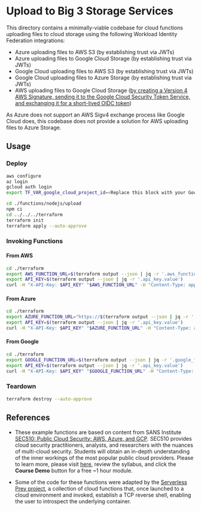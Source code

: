 # Upload to Big 3 Storage Services

This directory contains a minimally-viable codebase for cloud functions uploading files to cloud storage using the following Workload Identity Federation integrations:

- Azure uploading files to AWS S3 (by establishing trust via JWTs)
- Azure uploading files to Google Cloud Storage (by establishing trust via JWTs)
- Google Cloud uploading files to AWS S3 (by establishing trust via JWTs)
- Google Cloud uploading files to Azure Storage (by establishing trust via JWTs)
- AWS uploading files to Google Cloud Storage ([by creating a Version 4 AWS Signature, sending it to the Google Cloud Security Token Service, and exchanging it for a short-lived OIDC token](https://cloud.google.com/iam/docs/workload-identity-federation-with-other-clouds#rest))

As Azure does not support an AWS Sigv4 exchange process like Google Cloud does, this codebase does not provide a solution for AWS uploading files to Azure Storage.

## Usage

### Deploy

```bash
aws configure
az login
gcloud auth login
export TF_VAR_google_cloud_project_id=<Replace this block with your Google Cloud Project ID>

cd ./functions/nodejs/upload
npm ci
cd ../../../terraform
terraform init
terraform apply --auto-approve
```

### Invoking Functions

#### From AWS

```bash
cd ./terraform
export AWS_FUNCTION_URL=$(terraform output --json | jq -r '.aws_function_url.value')
export API_KEY=$(terraform output --json | jq -r '.api_key.value')
curl -H "X-API-Key: $API_KEY" "$AWS_FUNCTION_URL" -H "Content-Type: application/json" -d '{"filename": "test", "content": "test"}'
```

#### From Azure

```bash
cd ./terraform
export AZURE_FUNCTION_URL="https://$(terraform output --json | jq -r '.azure_function_host.value')/api/upload"
export API_KEY=$(terraform output --json | jq -r '.api_key.value')
curl -H "X-API-Key: $API_KEY" "$AZURE_FUNCTION_URL" -H "Content-Type: application/json" -d '{"filename": "test", "content": "test"}'
```

#### From Google

```bash
cd ./terraform
export GOOGLE_FUNCTION_URL=$(terraform output --json | jq -r '.google_function_url.value')
export API_KEY=$(terraform output --json | jq -r '.api_key.value')
curl -H "X-API-Key: $API_KEY" "$GOOGLE_FUNCTION_URL" -H "Content-Type: application/json" -d '{"filename": "test", "content": "test"}'
```

### Teardown

```bash
terraform destroy --auto-approve
```

## References

- These example functions are based on content from SANS Institute [SEC510: Public Cloud Security: AWS, Azure, and GCP](https://www.sans.org/cyber-security-courses/public-cloud-security-aws-azure-gcp/). SEC510 provides cloud security practitioners, analysts, and researchers with the nuances of multi-cloud security. Students will obtain an in-depth understanding of the inner workings of the most popular public cloud providers. Please to learn more, please visit [here](https://www.sans.org/cyber-security-courses/public-cloud-security-aws-azure-gcp/), review the syllabus, and click the **Course Demo** button for a free ~1 hour module.

- Some of the code for these functions were adapted by the [Serverless Prey project](), a collection of cloud functions that, once launched to a cloud environment and invoked, establish a TCP reverse shell, enabling the user to introspect the underlying container.
